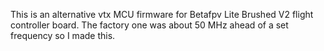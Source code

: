 This is an alternative vtx MCU firmware for Betafpv Lite Brushed V2 flight controller board. The factory one was about 50 MHz ahead of a set frequency so I made this.